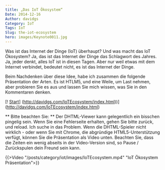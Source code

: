 ```yaml
---
title: „Das IoT Ökosystem“
Date: 2014-12-16
Author: davidgs
Category: IoT
Tags: IoT
Slug: the-iot-ecosystem
hero: images/Keynote0011.jpg
---
```


Was ist das Internet der Dinge (IoT) überhaupt? Und was macht das IoT Ökosystem? Ja, das ist das Internet der Dinge das Schlagwort des Jahres. Ja, jeder denkt, alles IoT ist in diesen Tagen. Aber nur weil etwas mit dem Internet verbindet, bedeutet nicht, es ist das Internet der Dinge.

Beim Nachdenken über diese Idee, habe ich zusammen die folgende Präsentation der Arten. Es ist HTLM5, und eine Weile, um Last nehmen, aber probieren Sie es aus und lassen Sie mich wissen, was Sie in den Kommentaren denken.

[! [Start](/posts/category/iot/images/Keynote0011.jpg)] (http://davidgs.com/IoTEcosystem/index.html))](http://davidgs.com/IoTEcosystem/index.html)

** Bitte beachten Sie: ** Der DHTML-Viewer kann gelegentlich ein bisschen pingelig sein. Wenn Sie eine Fehlerseite erhalten, gehen Sie bitte zurück, und reload. Ich suche in das Problem. Wenn die DHTML-Spieler nicht wirklich - oder wenn Sie mit Chrome, die abgründige HTML5-Unterstützung verfügt, können Sie die Präsentation als Video unten. Beachten Sie, dass die Zeiten ein wenig abseits in der Video-Version sind, so Pause / Zurückspulen dein Freund sein kann.

{{>Video "/posts/category/iot/images/IoTEcosystem.mp4" "IoT Ökosystem Präsentation">}}
